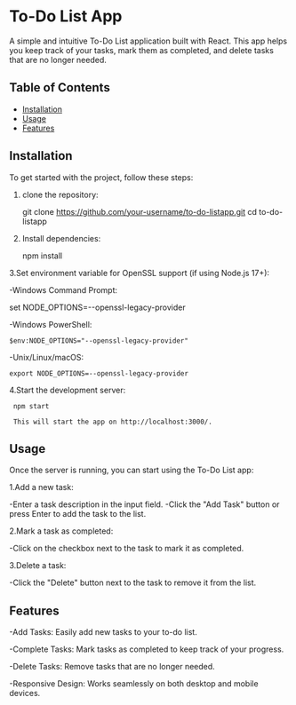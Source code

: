 # To-Do List App

A simple and intuitive To-Do List application built with React. This app helps you keep track of your tasks, mark them as completed, and delete tasks that are no longer needed.

## Table of Contents

- [Installation](#installation)
- [Usage](#usage)
- [Features](#features)
  

## Installation

To get started with the project, follow these steps:

1. clone the repository:
   
   git clone https://github.com/your-username/to-do-listapp.git
   cd to-do-listapp
   

3. Install dependencies:

   npm install
   
   
3.Set environment variable for OpenSSL support (if using Node.js 17+):

   -Windows Command Prompt:

   set NODE_OPTIONS=--openssl-legacy-provider

   
   -Windows PowerShell:

    $env:NODE_OPTIONS="--openssl-legacy-provider"

    
   -Unix/Linux/macOS:

    export NODE_OPTIONS=--openssl-legacy-provider

    
 4.Start the development server:

     npm start

     This will start the app on http://localhost:3000/.


## Usage

Once the server is running, you can start using the To-Do List app:

1.Add a new task:

-Enter a task description in the input field.
-Click the "Add Task" button or press Enter to add the task to the list.

2.Mark a task as completed:

-Click on the checkbox next to the task to mark it as completed.

3.Delete a task:

-Click the "Delete" button next to the task to remove it from the list.


## Features

-Add Tasks: Easily add new tasks to your to-do list.

-Complete Tasks: Mark tasks as completed to keep track of your progress.

-Delete Tasks: Remove tasks that are no longer needed.

-Responsive Design: Works seamlessly on both desktop and mobile devices.




